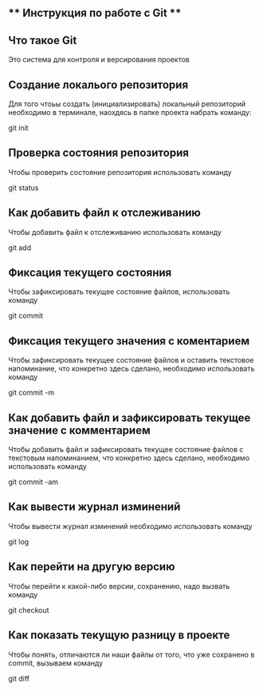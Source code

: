 ## ** Инструкция по работе с Git ** ##

## Что такое Git ##

Это система для контроля и версирования проектов

## Создание локалього репозитория

Для того чтоьы создать (инициализировать) локальный репозиторий необходимо в терминале, наохдясь в папке проекта набрать команду:

git init

## Проверка состояния репозитория

Чтобы проверить состояние репозитория использовать команду 

git status


## Как добавить файл к отслеживанию

Чтобы добавить файл к отслеживанию использовать команду

git add

## Фиксация текущего состояния

Чтобы зафиксировать текущее состояние файлов, использовать команду

git commit

## Фиксация текущего значения с коментарием 

Чтобы зафиксировать текущее состояние файлов и оставить текстовое напоминание, что конкретно здесь сделано, необходимо использовать команду

git commit -m

## Как добавить файл и зафиксировать текущее значение с комментарием

Чтобы добавить файл и зафиксировать текущее состояние файлов с текстовым напоминанием, что конкретно здесь сделано, необходимо использовать команду

git commit -am

## Как вывести журнал изминений ##

Чтобы вывести журнал изминений необходимо использовать команду

git log

##  Как перейти на другую версию ##

Чтобы перейти к какой-либо версии, сохранению, надо
вызвать команду 

git checkout

## Как показать текущую разницу в проекте

Чтобы понять, отличаются ли наши
файлы от того, что уже сохранено в commit, вызываем команду

git diff
